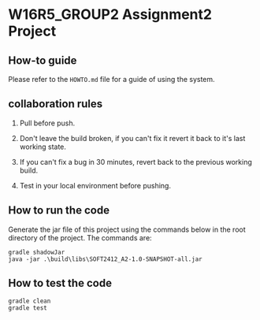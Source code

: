 # W16R5_GROUP2 Assignment2 Project

## How-to guide

Please refer to the `HOWTO.md` file for a guide of using the system.

## collaboration rules

1. Pull before push.

2. Don't leave the build broken, if you can't fix it revert it back to it's last working state.

3. If you can't fix a bug in 30 minutes, revert back to the previous working build.

4. Test in your local environment before pushing.

## How to run the code
Generate the jar file of this project using the commands below in the root directory of the project. The commands are:

    gradle shadowJar
    java -jar .\build\libs\SOFT2412_A2-1.0-SNAPSHOT-all.jar

## How to test the code

    gradle clean
    gradle test
